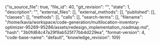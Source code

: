 {"is_source_file": true, "file_id": 40, "git_revision": "", "state": 1, "description": "", "external_files": [], "external_methods": [], "published": [], "classes": [], "methods": [], "calls": [], "search-terms": [], "filename": "/home/kavia/workspace/code-generation/multilocation-inventory-optimizer-95269-95286/assets/redesign_implementation_roadmap.md", "hash": "3b0fd84c47a29f9ab525f77bb4d229ea", "format-version": 4, "code-base-name": "default", "knowledge_revision": 109}